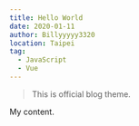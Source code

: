 ```yaml
---
title: Hello World
date: 2020-01-11
author: Billyyyyy3320
location: Taipei
tag:
  - JavaScript
  - Vue
---
```


> This is official blog theme.

My content.
